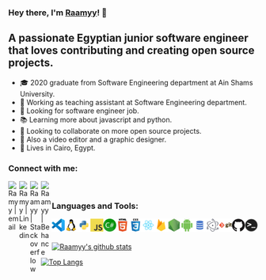 ### Hey there, I'm [Raamyy](https://www.raamyy.tech)! 👋

## A passionate Egyptian junior software engineer that loves contributing and creating open source projects.
- 🎓  2020 graduate from Software Engineering department at Ain Shams University.
- 🏫  Working as teaching assistant at Software Engineering department.
- 👀  Looking for software engineer job.
- 📚  Learning more about javascript and python.
- 👯  Looking to collaborate on more open source projects.
- 📸  Also a video editor and a graphic designer.
- 📌  Lives in Cairo, Egypt.

### Connect with me:

[<img align="left" alt="Ramyy | email" width="22px" src="https://cdn.jsdelivr.net/npm/simple-icons@v3/icons/gmail.svg" />](mailto:ramyeg26@gmail.com)
[<img align="left" alt="Ramyy | Linkedin" width="22px" src="https://cdn.jsdelivr.net/npm/simple-icons@v3/icons/linkedin.svg" />](www.linkedin.com/in/Raamyy)
[<img align="left" alt="Raamyy | Stackoverflow" width="22px" src="https://cdn.jsdelivr.net/npm/simple-icons@v3/icons/stackoverflow.svg" />](https://stackoverflow.com/users/8142985/raamyy)
[<img align="left" alt="Raamyy | Behance" width="22px" src="https://cdn.jsdelivr.net/npm/simple-icons@v3/icons/behance.svg" />](https://www.behance.net/Ramy2612)

</br>


### Languages and Tools:

[<img align="left" alt="Visual Studio Code" width="26px" src="https://raw.githubusercontent.com/github/explore/80688e429a7d4ef2fca1e82350fe8e3517d3494d/topics/visual-studio-code/visual-studio-code.png" />]()
[<img align="left" alt="linux" width="26px" src="https://raw.githubusercontent.com/github/explore/80688e429a7d4ef2fca1e82350fe8e3517d3494d/topics/linux/linux.png" />]()
[<img align="left" alt="python" width="26px" src="https://raw.githubusercontent.com/github/explore/80688e429a7d4ef2fca1e82350fe8e3517d3494d/topics/python/python.png" />]()
[<img align="left" alt="JavaScript" width="26px" src="https://raw.githubusercontent.com/github/explore/80688e429a7d4ef2fca1e82350fe8e3517d3494d/topics/javascript/javascript.png" />]()
[<img align="left" alt="python" width="26px" src="https://raw.githubusercontent.com/github/explore/80688e429a7d4ef2fca1e82350fe8e3517d3494d/topics/csharp/csharp.png" />]()
[<img align="left" alt="HTML5" width="26px" src="https://raw.githubusercontent.com/github/explore/80688e429a7d4ef2fca1e82350fe8e3517d3494d/topics/html/html.png" />]()
[<img align="left" alt="CSS3" width="26px" src="https://raw.githubusercontent.com/github/explore/80688e429a7d4ef2fca1e82350fe8e3517d3494d/topics/css/css.png" />]()
[<img align="left" alt="React" width="26px" src="https://raw.githubusercontent.com/github/explore/80688e429a7d4ef2fca1e82350fe8e3517d3494d/topics/react/react.png" />]()
[<img align="left" alt="Firebase" width="26px" src="https://raw.githubusercontent.com/github/explore/e94815998e4e0713912fed477a1f346ec04c3da2/topics/firebase/firebase.png" />]()
[<img align="left" alt="Node.js" width="26px" src="https://raw.githubusercontent.com/github/explore/80688e429a7d4ef2fca1e82350fe8e3517d3494d/topics/nodejs/nodejs.png" />]()
[<img align="left" alt="android" width="26px" src="https://raw.githubusercontent.com/github/explore/361e2821e2dea67711cde99c9c40ed357061cf27/topics/android/android.png" />]()
[<img align="left" alt="SQL" width="26px" src="https://raw.githubusercontent.com/github/explore/80688e429a7d4ef2fca1e82350fe8e3517d3494d/topics/sql/sql.png" />]()
[<img align="left" alt="electron" width="26px" src="https://raw.githubusercontent.com/github/explore/80688e429a7d4ef2fca1e82350fe8e3517d3494d/topics/electron/electron.png" />]()
[<img align="left" alt="Git" width="26px" src="https://raw.githubusercontent.com/github/explore/80688e429a7d4ef2fca1e82350fe8e3517d3494d/topics/git/git.png" />]()
[<img align="left" alt="GitHub" width="26px" src="https://raw.githubusercontent.com/github/explore/78df643247d429f6cc873026c0622819ad797942/topics/github/github.png" />]()
[<img align="left" alt="terminal" width="26px" src="https://raw.githubusercontent.com/github/explore/80688e429a7d4ef2fca1e82350fe8e3517d3494d/topics/terminal/terminal.png" />]()

<br />
<br />

[![Raamyy's github stats](https://github-readme-stats.vercel.app/api?username=Raamyy&hide=stars&show_icons=true&theme=radical&include_all_commits=true&count_private=true)](https://github.com/Raamyy?tab=repositories)

[![Top Langs](https://github-readme-stats.vercel.app/api/top-langs/?username=Raamyy&layout=compact&theme=radical)](https://github.com/Raamyy?tab=repositories)

<!--
**Raamyy/Raamyy** is a ✨ _special_ ✨ repository because its `README.md` (this file) appears on your GitHub profile.

Here are some ideas to get you started:

- 🔭 I’m currently working on ...
- 🌱 I’m currently learning ...
- 👯 I’m looking to collaborate on ...
- 🤔 I’m looking for help with ...
- 💬 Ask me about ...
- 📫 How to reach me: ...
- 😄 Pronouns: ...
- ⚡ Fun fact: ...
-->
